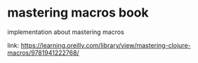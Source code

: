# mastering macros book

implementation about mastering macros

link: https://learning.oreilly.com/library/view/mastering-clojure-macros/9781941222768/
